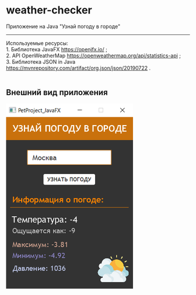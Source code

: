# weather-checker
Приложение на Java "Узнай погоду в городе"
____
   Используемые ресурсы: <br/>
      1.    Библиотека JavaFX https://openjfx.io/ ; <br/>
      2.    API OpenWeatherMap https://openweathermap.org/api/statistics-api ; <br/>
      3.    Библиотека JSON in Java https://mvnrepository.com/artifact/org.json/json/20190722 . <br/>
<br/>
## Внешний вид приложения
![Image alt](https://github.com/westgrosh/weather-checker/blob/main/PetProject_JavaFX.PNG)
